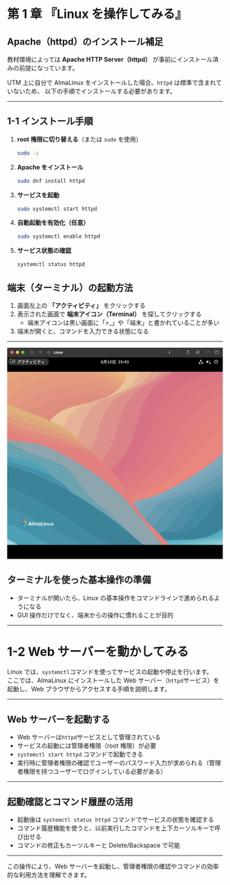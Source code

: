 # 第 1 章 『Linux を操作してみる』

## Apache（httpd）のインストール補足

教材環境によっては **Apache HTTP Server（httpd）** が事前にインストール済みの前提になっています。

UTM 上に自分で AlmaLinux をインストールした場合、`httpd` は標準で含まれていないため、
以下の手順でインストールする必要があります。

---

## 1-1 インストール手順

1. **root 権限に切り替える**（または `sudo` を使用）

   ```bash
   sudo -i

   ```

2. **Apache をインストール**

   ```bash
   sudo dnf install httpd

   ```

3. **サービスを起動**

   ```bash
   sudo systemctl start httpd

   ```

4. **自動起動を有効化（任意）**

   ```bash
   sudo systemctl enable httpd
   ```

5. **サービス状態の確認**

   ```bash
   systemctl status httpd

   ```

## 端末（ターミナル）の起動方法

1. 画面左上の **「アクティビティ」** をクリックする
2. 表示された画面で **端末アイコン（Terminal）** を探してクリックする
   - 端末アイコンは黒い画面に「>\_」や「端末」と書かれていることが多い
3. 端末が開くと、コマンドを入力できる状態になる

---

![Alt text](images/top_pic.png)

## ターミナルを使った基本操作の準備

- ターミナルが開いたら、Linux の基本操作をコマンドラインで進められるようになる
- GUI 操作だけでなく、端末からの操作に慣れることが目的

---

# 1-2 Web サーバーを動かしてみる

Linux では、`systemctl`コマンドを使ってサービスの起動や停止を行います。  
ここでは、AlmaLinux にインストールした Web サーバー（`httpd`サービス）を起動し、Web ブラウザからアクセスする手順を説明します。

---

## Web サーバーを起動する

- Web サーバーは`httpd`サービスとして管理されている
- サービスの起動には管理者権限（root 権限）が必要
- `systemctl start httpd` コマンドで起動できる
- 実行時に管理者権限の確認でユーザーのパスワード入力が求められる（管理者権限を持つユーザーでログインしている必要がある）

---

## 起動確認とコマンド履歴の活用

- 起動後は `systemctl status httpd` コマンドでサービスの状態を確認する
- コマンド履歴機能を使うと、以前実行したコマンドを上下カーソルキーで呼び出せる
- コマンドの修正もカーソルキーと Delete/Backspace で可能

---

この操作により、Web サーバーを起動し、管理者権限の確認やコマンドの効率的な利用方法を理解できます。
